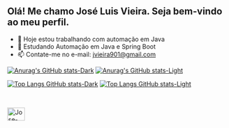 ## Olá! Me chamo José Luis Vieira. Seja bem-vindo ao meu perfil.

- 🔭 Hoje estou trabalhando com automação em Java
- 🌱 Estudando Automação em Java e Spring Boot 
- 📫 Contate-me no e-mail: jvieira901@gmail.com

[![Anurag's GitHub stats-Dark](https://github-readme-stats.vercel.app/api?username=Joselv1990&show_icons=true&theme=dark#gh-dark-mode-only)](https://github.com/anuraghazra/github-readme-stats#gh-dark-mode-only)
[![Anurag's GitHub stats-Light](https://github-readme-stats.vercel.app/api?username=Joselv1990&show_icons=true&theme=default#gh-light-mode-only)](https://github.com/anuraghazra/github-readme-stats#gh-light-mode-only)

[![Top Langs GitHub stats-Dark](https://github-readme-stats.vercel.app/api/top-langs/?username=Joselv1990&show_icons=true&theme=dark#gh-dark-mode-only)](https://github.com/anuraghazra/github-readme-stats#gh-dark-mode-only)
[![Top Langs GitHub stats-Light](https://github-readme-stats.vercel.app/api/top-langs/?username=Joselv1990&show_icons=true&theme=dark#gh-light-mode-only)](https://github.com/anuraghazra/github-readme-stats#gh-light-mode-only)

##

<div style ="display: inline_block"><br>
	<img align="center" alt="Jose-Java" height="30" width="40" src="https://cdn.jsdelivr.net/gh/devicons/devicon@latest/icons/java/java-original.svg">


</div>
